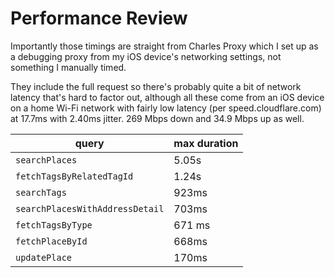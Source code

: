 # Performance Review

Importantly those timings are straight from Charles Proxy which I set up as a
debugging proxy from my iOS device's networking settings, not something I
manually timed.

They include the full request so there's probably quite a bit
of network latency that's hard to factor out, although all these come from
an iOS device on a home Wi-Fi network with fairly low latency
(per speed.cloudflare.com) at 17.7ms with 2.40ms jitter. 269 Mbps down and
34.9 Mbps up as well.

| query | max duration |
| --- | --- |
| `searchPlaces` | 5.05s |
| `fetchTagsByRelatedTagId` | 1.24s |
| `searchTags` | 923ms |
| `searchPlacesWithAddressDetail` | 703ms |
| `fetchTagsByType` | 671 ms |
| `fetchPlaceById` | 668ms |
| `updatePlace` | 170ms |

